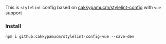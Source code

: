 This is `stylelint` config based on [cakkypamucm/stylelint-config](https://github.com/cakkypamucm/stylelint-config) with `vue` support

### Install

```shell
npm i github:cakkypamucm/stylelint-config-vue --save-dev
```
